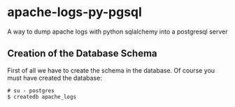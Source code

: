 # apache-logs-py-pgsql
A way to dump apache logs with python sqlalchemy into a postgresql server

## Creation of the Database Schema

First of all we have to create the schema in the database. Of course you must have created the database:

```
# su - postgres
$ createdb apache_logs
```
